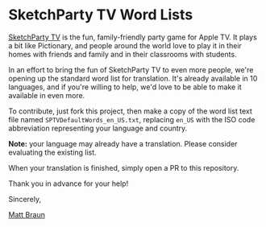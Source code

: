 # SketchParty TV Word Lists

[SketchParty TV](https://sketchparty.tv/) is the fun, family-friendly party game for Apple TV. It plays a bit like Pictionary, and people around the world love to play it in their homes with friends and family and in their classrooms with students.

In an effort to bring the fun of SketchParty TV to even more people, we're opening up the standard word list for translation. It's already available in 10 languages, and if you're willing to help, we'd love to be able to make it available in even more.

To contribute, just fork this project, then make a copy of the word list text file named `SPTVDefaultWords_en_US.txt`, replacing `en_US` with the ISO code abbreviation representing your language and country.

**Note:** your language may already have a translation. Please consider evaluating the existing list.

When your translation is finished, simply open a PR to this repository.

Thank you in advance for your help!

Sincerely,

[Matt Braun](https://twitter.com/mattbraun)
